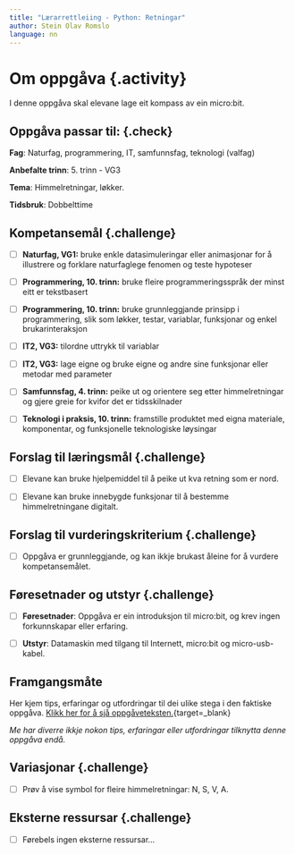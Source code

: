 ```yaml
---
title: "Lærarrettleiing - Python: Retningar"
author: Stein Olav Romslo
language: nn
---
```



# Om oppgåva {.activity}

I denne oppgåva skal elevane lage eit kompass av ein micro:bit.

## Oppgåva passar til: {.check}

__Fag__: Naturfag, programmering, IT, samfunnsfag, teknologi (valfag)

__Anbefalte trinn__: 5. trinn - VG3

__Tema__: Himmelretningar, løkker.

__Tidsbruk__: Dobbelttime

## Kompetansemål {.challenge}

- [ ] __Naturfag, VG1:__ bruke enkle datasimuleringar eller animasjonar for å
  illustrere og forklare naturfaglege fenomen og teste hypoteser

- [ ] __Programmering, 10. trinn:__ bruke fleire programmeringsspråk der minst
  eitt er tekstbasert

- [ ] __Programmering, 10. trinn:__ bruke grunnleggjande prinsipp i
  programmering, slik som løkker, testar, variablar, funksjonar og enkel
  brukarinteraksjon

- [ ] __IT2, VG3:__ tilordne uttrykk til variablar

- [ ] __IT2, VG3:__ lage eigne og bruke eigne og andre sine funksjonar eller
  metodar med parameter

- [ ] __Samfunnsfag, 4. trinn:__ peike ut og orientere seg etter himmelretningar
  og gjere greie for kvifor det er tidsskilnader

- [ ] __Teknologi i praksis, 10. trinn:__ framstille produktet med eigna
  materiale, komponentar, og funksjonelle teknologiske løysingar

## Forslag til læringsmål {.challenge}

- [ ] Elevane kan bruke hjelpemiddel til å peike ut kva retning som er nord.

- [ ] Elevane kan bruke innebygde funksjonar til å bestemme himmelretningane
  digitalt.

## Forslag til vurderingskriterium {.challenge}

- [ ] Oppgåva er grunnleggjande, og kan ikkje brukast åleine for å vurdere
  kompetansemålet.

## Føresetnader og utstyr {.challenge}

- [ ] __Føresetnader__: Oppgåva er ein introduksjon til micro:bit, og krev
  ingen forkunnskapar eller erfaring.

- [ ] __Utstyr__: Datamaskin med tilgang til Internett, micro:bit og
  micro-usb-kabel.

## Framgangsmåte

Her kjem tips, erfaringar og utfordringar til dei ulike stega i den faktiske
oppgåva. [Klikk her for å sjå
oppgåveteksten.](../python_direction/python_direction_nn.html){target=_blank}

_Me har diverre ikkje nokon tips, erfaringar eller utfordringar tilknytta denne
oppgåva endå._

## Variasjonar {.challenge}

- [ ] Prøv å vise symbol for fleire himmelretningar: N, S, V, A.

## Eksterne ressursar {.challenge}

- [ ] Førebels ingen eksterne ressursar...
